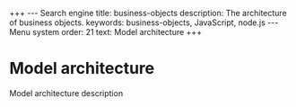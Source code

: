 +++
--- Search engine
title:        business-objects
description:  The architecture of business objects.
keywords:     business-objects, JavaScript, node.js
--- Menu system
order:        21
text:         Model architecture
+++

# Model architecture

Model architecture description
